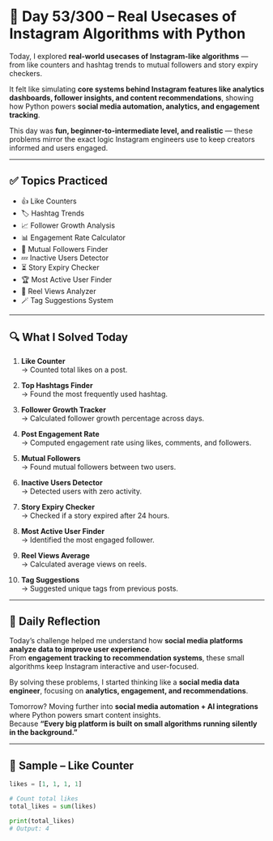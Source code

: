 # 🐍 Day 53/300 – Real Usecases of Instagram Algorithms with Python  

Today, I explored **real-world usecases of Instagram-like algorithms** — from like counters and hashtag trends to mutual followers and story expiry checkers.  

It felt like simulating **core systems behind Instagram features like analytics dashboards, follower insights, and content recommendations**, showing how Python powers **social media automation, analytics, and engagement tracking**.  

This day was **fun, beginner-to-intermediate level, and realistic** — these problems mirror the exact logic Instagram engineers use to keep creators informed and users engaged.  

---

## ✅ Topics Practiced  

- 👍 Like Counters  
- 🏷️ Hashtag Trends  
- 📈 Follower Growth Analysis  
- 📊 Engagement Rate Calculator  
- 👥 Mutual Followers Finder  
- 💤 Inactive Users Detector  
- ⏳ Story Expiry Checker  
- 🏆 Most Active User Finder  
- 🎥 Reel Views Analyzer  
- 🪄 Tag Suggestions System  

---

## 🔍 What I Solved Today  

1. **Like Counter**  
   → Counted total likes on a post.  

2. **Top Hashtags Finder**  
   → Found the most frequently used hashtag.  

3. **Follower Growth Tracker**  
   → Calculated follower growth percentage across days.  

4. **Post Engagement Rate**  
   → Computed engagement rate using likes, comments, and followers.  

5. **Mutual Followers**  
   → Found mutual followers between two users.  

6. **Inactive Users Detector**  
   → Detected users with zero activity.  

7. **Story Expiry Checker**  
   → Checked if a story expired after 24 hours.  

8. **Most Active User Finder**  
   → Identified the most engaged follower.  

9. **Reel Views Average**  
   → Calculated average views on reels.  

10. **Tag Suggestions**  
    → Suggested unique tags from previous posts.  

---

## 💭 Daily Reflection  

Today’s challenge helped me understand how **social media platforms analyze data to improve user experience**.  
From **engagement tracking to recommendation systems**, these small algorithms keep Instagram interactive and user-focused.  

By solving these problems, I started thinking like a **social media data engineer**, focusing on **analytics, engagement, and recommendations**.  

Tomorrow? Moving further into **social media automation + AI integrations** where Python powers smart content insights.  
Because **“Every big platform is built on small algorithms running silently in the background.”**  

---

## 🧠 Sample – Like Counter  

```python
likes = [1, 1, 1, 1]

# Count total likes
total_likes = sum(likes)

print(total_likes)
# Output: 4
